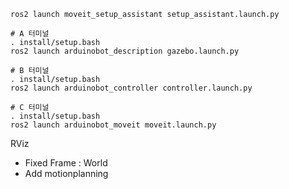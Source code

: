 ```
ros2 launch moveit_setup_assistant setup_assistant.launch.py
```

```
# A 터미널
. install/setup.bash
ros2 launch arduinobot_description gazebo.launch.py

# B 터미널
. install/setup.bash
ros2 launch arduinobot_controller controller.launch.py

# C 터미널
. install/setup.bash
ros2 launch arduinobot_moveit moveit.launch.py

```

RViz

- Fixed Frame : World
- Add 
motionplanning